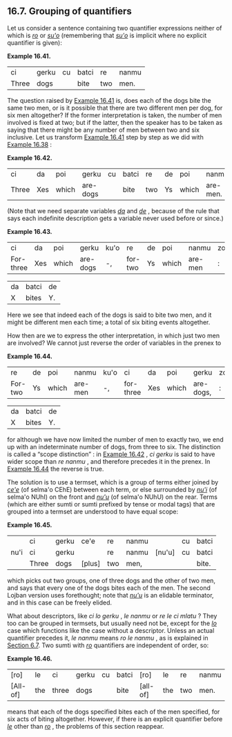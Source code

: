 <a id="section-quantifier-grouping"></a>16.7. <a id="c16s7"></a>Grouping of quantifiers
---------------------------------------------------------------------------------------

<a id="id-1.17.9.2.1" class="indexterm"></a><a id="id-1.17.9.2.2" class="indexterm"></a>Let us consider a sentence containing two quantifier expressions neither of which is _<a id="id-1.17.9.2.3.1" class="indexterm"></a>[_ro_](../go01#valsi-ro)_ or _<a id="id-1.17.9.2.4.1" class="indexterm"></a>[_su'o_](../go01#valsi-suho)_ (remembering that _<a id="id-1.17.9.2.5.1" class="indexterm"></a>[_su'o_](../go01#valsi-suho)_ is implicit where no explicit quantifier is given):

<div class="interlinear-gloss-example example">
<a id="example-random-id-Uovr"></a>

**Example 16.41. <a id="c16e7d1"></a><a id="id-1.17.9.3.1.2" class="indexterm"></a><a id="id-1.17.9.3.1.3" class="indexterm"></a>** 

<table class="interlinear-gloss"><colgroup></colgroup><tbody><tr class="jbo"><td>ci</td><td>gerku</td><td>cu</td><td>batci</td><td>re</td><td>nanmu</td></tr><tr class="gloss"><td>Three</td><td>dogs</td><td></td><td>bite</td><td>two</td><td>men.</td></tr></tbody></table>

</div>  

<a id="id-1.17.9.4.1" class="indexterm"></a><a id="id-1.17.9.4.2" class="indexterm"></a>The question raised by [Example 16.41](../section-quantifier-grouping#example-random-id-Uovr) is, does each of the dogs bite the same two men, or is it possible that there are two different men per dog, for six men altogether? If the former interpretation is taken, the number of men involved is fixed at two; but if the latter, then the speaker has to be taken as saying that there might be any number of men between two and six inclusive. Let us transform [Example 16.41](../section-quantifier-grouping#example-random-id-Uovr) step by step as we did with [Example 16.38](../section-quantified-variables#example-random-id-Kr4S) :

<div class="interlinear-gloss-example example">
<a id="example-random-id-neNT"></a>

**Example 16.42. <a id="c16e7d2"></a>** 

<table class="interlinear-gloss"><colgroup></colgroup><tbody><tr class="jbo"><td>ci</td><td>da</td><td>poi</td><td>gerku</td><td>cu</td><td>batci</td><td>re</td><td>de</td><td>poi</td><td>nanmu</td></tr><tr class="gloss"><td>Three</td><td>Xes</td><td>which</td><td>are-dogs</td><td></td><td>bite</td><td>two</td><td>Ys</td><td>which</td><td>are-men.</td></tr></tbody></table>

</div>  

(Note that we need separate variables _<a id="id-1.17.9.6.1.1" class="indexterm"></a>[_da_](../go01#valsi-da)_ and _<a id="id-1.17.9.6.2.1" class="indexterm"></a>[_de_](../go01#valsi-de)_ , because of the rule that says each indefinite description gets a variable never used before or since.)

<div class="interlinear-gloss-example example">
<a id="example-random-id-Iuj2"></a>

**Example 16.43. <a id="c16e7d3"></a>** 

<table class="interlinear-gloss"><colgroup></colgroup><tbody><tr class="jbo"><td>ci</td><td>da</td><td>poi</td><td>gerku</td><td>ku'o</td><td>re</td><td>de</td><td>poi</td><td>nanmu</td><td>zo'u</td></tr><tr class="gloss"><td>For-three</td><td>Xes</td><td>which</td><td>are-dogs</td><td>-,</td><td>for-two</td><td>Ys</td><td>which</td><td>are-men</td><td>:</td></tr></tbody></table>

<table class="interlinear-gloss"><colgroup></colgroup><tbody><tr class="jbo"><td>da</td><td>batci</td><td>de</td></tr><tr class="gloss"><td>X</td><td>bites</td><td>Y.</td></tr></tbody></table>

</div>  

Here we see that indeed each of the dogs is said to bite two men, and it might be different men each time; a total of six biting events altogether.

<a id="id-1.17.9.9.1" class="indexterm"></a>How then are we to express the other interpretation, in which just two men are involved? We cannot just reverse the order of variables in the prenex to

<div class="interlinear-gloss-example example">
<a id="example-random-id-4Qxe"></a>

**Example 16.44. <a id="c16e7d4"></a>** 

<table class="interlinear-gloss"><colgroup></colgroup><tbody><tr class="jbo"><td>re</td><td>de</td><td>poi</td><td>nanmu</td><td>ku'o</td><td>ci</td><td>da</td><td>poi</td><td>gerku</td><td>zo'u</td></tr><tr class="gloss"><td>For-two</td><td>Ys</td><td>which</td><td>are-men</td><td>-,</td><td>for-three</td><td>Xes</td><td>which</td><td>are-dogs,</td><td>:</td></tr></tbody></table>

<table class="interlinear-gloss"><colgroup></colgroup><tbody><tr class="jbo"><td>da</td><td>batci</td><td>de</td></tr><tr class="gloss"><td>X</td><td>bites</td><td>Y.</td></tr></tbody></table>

</div>  

for although we have now limited the number of men to exactly two, we end up with an indeterminate number of dogs, from three to six. The distinction is called a “scope distinction” : in [Example 16.42](../section-quantifier-grouping#example-random-id-neNT) , _<a id="id-1.17.9.11.3.1" class="indexterm"></a>ci gerku_ is said to have wider scope than _<a id="id-1.17.9.11.4.1" class="indexterm"></a>re nanmu_ , and therefore precedes it in the prenex. In [Example 16.44](../section-quantifier-grouping#example-random-id-4Qxe) the reverse is true.

<a id="id-1.17.9.12.1" class="indexterm"></a><a id="id-1.17.9.12.2" class="indexterm"></a><a id="id-1.17.9.12.3" class="indexterm"></a>The solution is to use a termset, which is a group of terms either joined by _<a id="id-1.17.9.12.4.1" class="indexterm"></a>[_ce'e_](../go01#valsi-cehe)_ (of selma'o CEhE) between each term, or else surrounded by _<a id="id-1.17.9.12.5.1" class="indexterm"></a>[_nu'i_](../go01#valsi-nuhi)_ (of selma'o NUhI) on the front and _<a id="id-1.17.9.12.6.1" class="indexterm"></a>[_nu'u_](../go01#valsi-nuhu)_ (of selma'o NUhU) on the rear. Terms (which are either sumti or sumti prefixed by tense or modal tags) that are grouped into a termset are understood to have equal scope:

<div class="interlinear-gloss-example example">
<a id="example-random-id-JbVH"></a>

**Example 16.45. <a id="c16e7d5"></a>** 

<table class="interlinear-gloss"><colgroup></colgroup><tbody><tr class="jbo"><td></td><td>ci</td><td>gerku</td><td>ce'e</td><td>re</td><td>nanmu</td><td></td><td>cu</td><td>batci</td></tr><tr class="jbo"><td>nu'i</td><td>ci</td><td>gerku</td><td></td><td>re</td><td>nanmu</td><td>[nu'u]</td><td>cu</td><td>batci</td></tr><tr class="gloss"><td></td><td>Three</td><td>dogs</td><td>[plus]</td><td>two</td><td>men,</td><td></td><td></td><td>bite.</td></tr></tbody></table>

</div>  

which picks out two groups, one of three dogs and the other of two men, and says that every one of the dogs bites each of the men. The second Lojban version uses forethought; note that _<a id="id-1.17.9.14.1.1" class="indexterm"></a>[_nu'u_](../go01#valsi-nuhu)_ is an elidable terminator, and in this case can be freely elided.

<a id="id-1.17.9.15.1" class="indexterm"></a><a id="id-1.17.9.15.2" class="indexterm"></a><a id="id-1.17.9.15.3" class="indexterm"></a><a id="id-1.17.9.15.4" class="indexterm"></a>What about descriptors, like _<a id="id-1.17.9.15.5.1" class="indexterm"></a>ci lo gerku_ , _<a id="id-1.17.9.15.6.1" class="indexterm"></a>le nanmu_ or _<a id="id-1.17.9.15.7.1" class="indexterm"></a>re le ci mlatu_ ? They too can be grouped in termsets, but usually need not be, except for the _<a id="id-1.17.9.15.8.1" class="indexterm"></a>[_lo_](../go01#valsi-lo)_ case which functions like the case without a descriptor. Unless an actual quantifier precedes it, _<a id="id-1.17.9.15.9.1" class="indexterm"></a>le nanmu_ means _<a id="id-1.17.9.15.10.1" class="indexterm"></a>ro le nanmu_ , as is explained in [Section 6.7](../section-quantified-descriptions). Two sumti with _<a id="id-1.17.9.15.12.1" class="indexterm"></a>[_ro_](../go01#valsi-ro)_ quantifiers are independent of order, so:

<div class="interlinear-gloss-example example">
<a id="example-random-id-MADY"></a>

**Example 16.46. <a id="c16e7d6"></a>** 

<table class="interlinear-gloss"><colgroup></colgroup><tbody><tr class="jbo"><td>[ro]</td><td>le</td><td>ci</td><td>gerku</td><td>cu</td><td>batci</td><td>[ro]</td><td>le</td><td>re</td><td>nanmu</td></tr><tr class="gloss"><td>[All-of]</td><td>the</td><td>three</td><td>dogs</td><td></td><td>bite</td><td>[all-of]</td><td>the</td><td>two</td><td>men.</td></tr></tbody></table>

</div>  

means that each of the dogs specified bites each of the men specified, for six acts of biting altogether. However, if there is an explicit quantifier before _<a id="id-1.17.9.17.1.1" class="indexterm"></a>[_le_](../go01#valsi-le)_ other than _<a id="id-1.17.9.17.2.1" class="indexterm"></a>[_ro_](../go01#valsi-ro)_ , the problems of this section reappear.